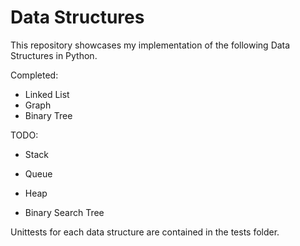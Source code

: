 # Data Structures

This repository showcases my implementation of the following Data Structures in Python.

Completed:
- Linked List
- Graph 
- Binary Tree

TODO:
- Stack
- Queue
- Heap

- Binary Search Tree


Unittests for each data structure are contained in the tests folder. 
